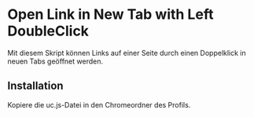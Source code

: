 # Open Link in New Tab with Left DoubleClick

Mit diesem Skript können Links auf einer Seite durch einen  Doppelklick in neuen Tabs geöffnet werden.

## Installation
Kopiere die uc.js-Datei in den Chromeordner des Profils.